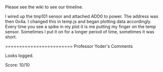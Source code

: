 Please see the wiki to see our timeline.

I wired up the tmp101 sensor and attached ADD0 to power. The address was then 0x4a. I changed this in temp.js and began plotting data accordingly. Every time you see a spike in my plot it is me putting my finger on the temp sensor. Sometimes I put it on for a longer period of time, sometimes it was short.

========================
Professor Yoder's Comments

Looks logged.  

Score:  10/10